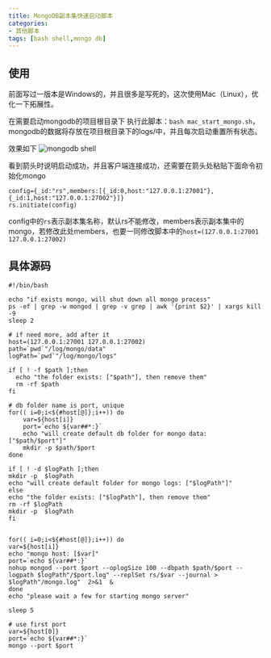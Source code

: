 ```yaml
---
title: MongoDB副本集快速启动脚本
categories:
- 其他脚本
tags: [bash shell,mongo db]
---
```



## 使用

前面写过一版本是Windows的，并且很多是写死的，这次使用Mac（Linux），优化一下拓展性。

在需要启动mongodb的项目根目录下 执行此脚本：`bash mac_start_mongo.sh`，mongodb的数据将存放在项目根目录下的logs/中，并且每次启动重置所有状态。

效果如下 ![mongodb shell](../public/image/mongoshell.png)

看到箭头时说明启动成功，并且客户端连接成功，还需要在箭头处粘贴下面命令初始化mongo

```
config={_id:"rs",members:[{_id:0,host:"127.0.0.1:27001"},{_id:1,host:"127.0.0.1:27002"}]}
rs.initiate(config)
```

config中的`rs`表示副本集名称，默认rs不能修改，members表示副本集中的mongo，若修改此处members，也要一同修改脚本中的`host=(127.0.0.1:27001 127.0.0.1:27002)`

## 具体源码

```shell
#!/bin/bash

echo "if exists mongo, will shut down all mongo process"
ps -ef | grep -w mongod | grep -v grep | awk '{print $2}' | xargs kill -9
sleep 2

# if need more, add after it
host=(127.0.0.1:27001 127.0.0.1:27002)
path=`pwd`"/log/mongo/data"
logPath=`pwd`"/log/mongo/logs"

if [ ! -f $path ];then
  echo "the folder exists: ["$path"], then remove them"
  rm -rf $path
fi

# db folder name is port, unique
for(( i=0;i<${#host[@]};i++)) do
	var=${host[i]}
	port=`echo ${var##*:}`
	echo "will create default db folder for mongo data: ["$path/$port"]"
	mkdir -p $path/$port
done

if [ ! -d $logPath ];then
mkdir -p  $logPath
echo "will create default folder for mongo logs: ["$logPath"]"
else
echo "the folder exists: ["$logPath"], then remove them"
rm -rf $logPath
mkdir -p  $logPath
fi


for(( i=0;i<${#host[@]};i++)) do
var=${host[i]}
echo "mongo host: [$var]"
port=`echo ${var##*:}`
nohup mongod --port $port --oplogSize 100 --dbpath $path/$port --logpath $logPath"/$port.log" --replSet rs/$var --journal > $logPath"/mongo.log"  2>&1  &
done
echo "please wait a few for starting mongo server"

sleep 5

# use first port
var=${host[0]}
port=`echo ${var##*:}`
mongo --port $port

```